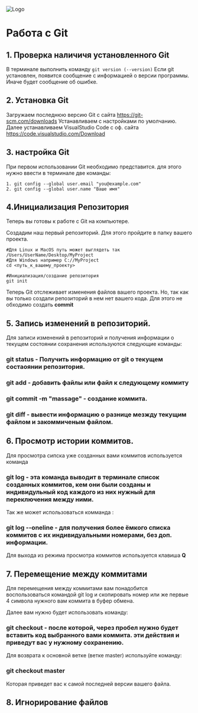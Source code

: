 ![Logo](Git-Logo-1788C.png)
# Работа с Git

## 1. Проверка наличичя установленного Git

В терминале выполнить команду `git version (--version)`
Если git установлен, появится сообщение с информацией о версии программы. Иначе будет сообщение об ошибке. 

## 2. Установка Git
Загружаем последнюю версию Git с сайта https://git-scm.com/downloads
Устанавливаем с настройками по умолчанию.
Далее устанавливаем VisualStudio Code с оф. сайта https://code.visualstudio.com/Download
## 3. настройка Git
При первом использовании Git необходимо представится. для этого нужно ввести в терминале две команды:
```
1. git config --global user.email "you@example.com"
2. git config --global user.name "Ваше имя"
```

## 4.Инициализация Репозитория

Теперь вы готовы к работе с Git на компьютере.

Создадим наш первый репозиторий. Для этого пройдите в папку вашего проекта.

```
#Для Linux и MacOS путь может выглядеть так /Users/UserName/Desktop/MyProject
#Для Windows например С://MyProject
cd <путь_к_вашему_проекту>

#Инициализация/создание репозитория
git init
```

Теперь Git отслеживает изменения файлов вашего проекта. Но, так как вы только создали репозиторий в нем нет вашего кода. Для этого не обходимо создать **commit**

## 5. Запись изменений в репозиторий.

Для записи изменений в репозиторий и получения информации о текущем состоянии сохранения используются следующие команды:


### **git status** - Получить  информацию от git о текущем состаоянии репозитория.

### **git add** - добавить файлы или файл к следующему коммиту

### **git commit -m "massage"** - создание коммита.

### **git diff** - вывести информацию о разнице мезжду текущим файлом и закоммиченым файлом.

## 6. Просмотр истории коммитов.

Для просмотра сипска уже созданных вами коммитов используется команда

### **git log** - эта команда выводит в терминале список созданных коммитов, кем они были созданы и индивидульный код каждого из них нужный для переключения между ними.

Так же может использоваться комманда :

### **git log --oneline** - для получения более ёмкого списка коммитов с их индивидуальными номерами, без доп. информации.

Для выхода из режима просмотра коммитов используется клавиша **Q**

## 7. Перемещение между коммитами

Для перемещения между коммитами вам понадобится 
воспользоваться командой git log и скопировать номер или же первые 4 символа нужного вам коммита в буфер обмена.

Далее вам нужно будет использовать команду:

### **git сheckout** - после которой, через пробел нужно будет вставить код выбранного вами коммита. эти действия и приведут вас у нужному сохранению.

Для возврата к основной ветке (ветке master) используйте команду:

### **git сheckout master**
Которая приведет вас к самой последней версии вашего файла.

## 8. Игнорирование файлов 